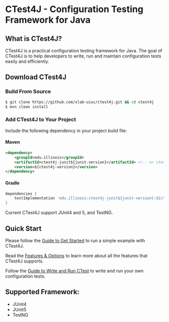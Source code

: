 # CTest4J - Configuration Testing Framework for Java

## What is CTest4J?

CTest4J is a practical configuration testing framework for Java.
The goal of CTest4J is to help developers to write, run and maintain configuration tests easily and efficiently.

## Download CTest4J
### Build From Source
```bash
$ git clone https://github.com/xlab-uiuc/ctest4j.git && cd ctest4j
$ mvn clean install
```

### Add CTest4J to Your Project
Include the following dependency in your project build file:
#### Maven
```xml
<dependency>
    <groupId>edu.illinois</groupId>
    <artifactId>ctest4j-junit${junit-version}</artifactId> <!-- or ctest4j-testng --> 
    <version>${ctest4j-version}</version>
</dependency>
```
#### Gradle
```groovy
dependencies {
    testImplementation 'edu.illinois:ctest4j-junit${junit-version}:${ctest4j-version}' // or ctest4j-testng
}
```
Current CTest4J support JUnit4 and 5, and TestNG.

## Quick Start
Please follow the [Guide to Get Started](Example.md) to run a simple example with CTest4J.

Read the [Features & Options](Options.md) to learn more about all the features that CTest4J supports.

Follow the [Guide to Write and Run CTest](write_and_run_ctest.md) to write and run your own configuration tests.

## Supported Framework:
- JUnit4
- JUnit5
- TestNG
